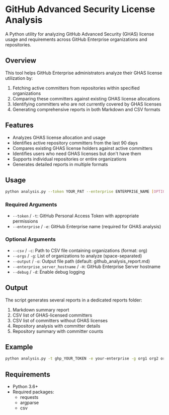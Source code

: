 # GitHub Advanced Security License Analysis

A Python utility for analyzing GitHub Advanced Security (GHAS) license usage and requirements across GitHub Enterprise organizations and repositories.

## Overview

This tool helps GitHub Enterprise administrators analyze their GHAS license utilization by:

1. Fetching active committers from repositories within specified organizations
2. Comparing these committers against existing GHAS license allocations
3. Identifying committers who are not currently covered by GHAS licenses
4. Generating comprehensive reports in both Markdown and CSV formats

## Features

- Analyzes GHAS license allocation and usage
- Identifies active repository committers from the last 90 days
- Compares existing GHAS license holders against active committers
- Identifies users who need GHAS licenses but don't have them
- Supports individual repositories or entire organizations
- Generates detailed reports in multiple formats

## Usage

```bash
python analysis.py --token YOUR_PAT --enterprise ENTERPRISE_NAME [OPTIONS]
```

### Required Arguments

- `--token` / `-t`: GitHub Personal Access Token with appropriate permissions
- `--enterprise` / `-e`: GitHub Enterprise name (required for GHAS analysis)

### Optional Arguments

- `--csv` / `-c`: Path to CSV file containing organizations (format: org)
- `--orgs` / `-g`: List of organizations to analyze (space-separated)
- `--output` / `-o`: Output file path (default: github_analysis_report.md)
- `--enterprise_server_hostname` / `-H`: GitHub Enterprise Server hostname
- `--debug` / `-d`: Enable debug logging

## Output

The script generates several reports in a dedicated reports folder:

1. Markdown summary report
2. CSV list of GHAS-licensed committers
3. CSV list of committers without GHAS licenses
4. Repository analysis with committer details
5. Repository summary with committer counts

## Example

```bash
python analysis.py -t ghp_YOUR_TOKEN -e your-enterprise -g org1 org2 org3
```

## Requirements

- Python 3.6+
- Required packages:
  - requests
  - argparse
  - csv